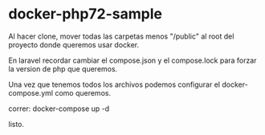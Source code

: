# docker-php72-sample
Al hacer clone, mover todas las carpetas menos "/public" al root del proyecto donde queremos usar docker.


En laravel recordar cambiar el compose.json y el compose.lock para forzar la version de php que queremos.

Una vez que tenemos todos los archivos podemos configurar el docker-compose.yml como queremos.

correr: docker-compose up -d

listo.

